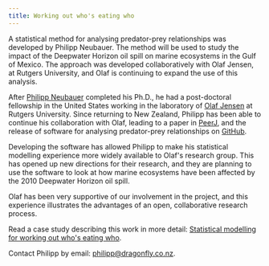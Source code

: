 ```yaml
---
title: Working out who's eating who
---
```


A statistical method for analysing predator-prey relationships was developed by Philipp Neubauer.
The method will be used to study 
the impact of the Deepwater Horizon oil spill on marine ecosystems in the
Gulf of Mexico. The  approach was developed collaboratively with Olaf Jensen,
at Rutgers University, and Olaf is continuing to expand the use of this analysis.

<!--more-->

After [Philipp Neubauer](/people/neubauer-philipp) completed his Ph.D., he had a post-doctoral fellowship
in the United States working in the laboratory of [Olaf
Jensen](http://marine.rutgers.edu/~ojensen/) at Rutgers University. Since
returning to New Zealand, Philipp has been able to continue his collaboration
with Olaf, leading to a paper in [PeerJ](https://peerj.com/articles/920.pdf),
and the release of software for analysing predator-prey relationships on
[GitHub](https://github.com/philipp-neubauer/fastinR).

Developing the software has allowed Philipp to make his statistical modelling
experience more widely available to Olaf's research group. This has opened up new
directions for their research, and they are planning to use the software to look
at how marine ecosystems have been affected by the 2010 Deepwater Horizon oil spill.

Olaf has been very supportive of our involvement in the project, and 
this experience illustrates the advantages of an open, collaborative research process.

Read a case study describing this work in more detail: 
[Statistical modelling for working out who's eating who](/work/predator-prey.html).

Contact Philipp by email: [philipp@dragonfly.co.nz](mailto:philipp@dragonfly.co.nz).


